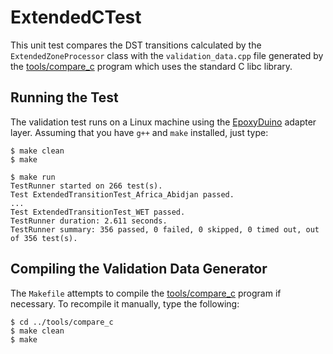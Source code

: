 # ExtendedCTest

This unit test compares the DST transitions calculated by the
`ExtendedZoneProcessor` class with the `validation_data.cpp` file generated by
the [tools/compare_c](../tools/compare_c) program which uses the
standard C libc library.

## Running the Test

The validation test runs on a Linux machine using the
[EpoxyDuino](https://github.com/bxparks/EpoxyDuino) adapter layer.
Assuming that you have `g++` and `make` installed, just type:

```
$ make clean
$ make

$ make run
TestRunner started on 266 test(s).
Test ExtendedTransitionTest_Africa_Abidjan passed.
...
Test ExtendedTransitionTest_WET passed.
TestRunner duration: 2.611 seconds.
TestRunner summary: 356 passed, 0 failed, 0 skipped, 0 timed out, out of 356 test(s).
```

## Compiling the Validation Data Generator

The `Makefile` attempts to compile the [tools/compare_c](../tools/compare_c)
program if necessary. To recompile it manually, type the following:

```
$ cd ../tools/compare_c
$ make clean
$ make
```
